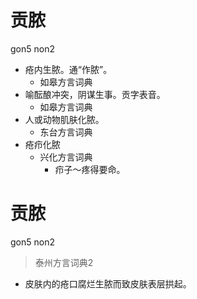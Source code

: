 # 贡脓
gon5 non2
+ 疮内生脓。通“作脓”。
  * 如皋方言词典
+ 喻酝酿冲突，阴谋生事。贡字表音。
  * 如皋方言词典
+ 人或动物肌肤化脓。
  * 东台方言词典
+ 疮疖化脓
  * 兴化方言词典
    - 疖子～疼得要命。

# 贡脓
gon5 non2
> 泰州方言词典2
- 皮肤内的疮口腐烂生脓而致皮肤表层拱起。
